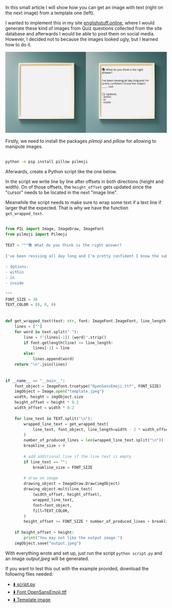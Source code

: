 
In this small article I will show how you can get an image with text (right on the next image) from a template one (left).


I wanted to implement this in my site [englishstuff.online](https://englishstuff.online/), where I would generate these kind of images from Quiz questions collected from the site database and afterwards I would be able to post them on social media. However, I decided not to because the images looked ugly, but I learned how to do it.


![Images (template and output)](image.jpeg)



Firstly, we need to install the packages _pilmoji_ and _pillow_ for allowing to manipute images.

```bash

python -m pip install pillow pilmoji

```

Aferwards, create a Python script like the one below.


In the script we write line by line after offsets in both directions (height and width). On of those offsets, the `height_offset` gets updated since the "cursor" needs to be located in the next "image line".

Meanwhile the script needs to make sure to wrap some text if a text line if larger that the expected. That is why we have the function `get_wrapped_text`.


```python

from PIL import Image, ImageDraw, ImageFont
from pilmoji import Pilmoji

TEXT = """📚 What do you think is the right answer?

I've been revising all day long and I'm pretty confident I know the subject _____ out.

💡 Options:
- within
- in
- inside

"""
FONT_SIZE = 30
TEXT_COLOR = (0, 0, 0)


def get_wrapped_text(text: str, font: ImageFont.ImageFont, line_length: int):
    lines = [""]
    for word in text.split(" "):
        line = f"{lines[-1]} {word}".strip()
        if font.getlength(line) <= line_length:
            lines[-1] = line
        else:
            lines.append(word)
    return "\n".join(lines)


if __name__ == "__main__":
    font_object = ImageFont.truetype("OpenSansEmoji.ttf", FONT_SIZE)
    imgObject = Image.open("template.jpeg")
    width, height = imgObject.size
    height_offset = height * 0.2
    width_offset = width * 0.2

    for line_text in TEXT.split("\n"):
        wrapped_line_text = get_wrapped_text(
            line_text, font_object, line_length=width - 2 * width_offset
        )
        number_of_produced_lines = len(wrapped_line_text.split("\n"))
        breakline_size = 0

        # add additional line if the line text is empty
        if line_text == "":
            breakline_size = FONT_SIZE

        # draw on image
        drawing_object = ImageDraw.Draw(imgObject)
        drawing_object.multiline_text(
            (width_offset, height_offset),
            wrapped_line_text,
            font=font_object,
            fill=TEXT_COLOR,
        )
        height_offset += FONT_SIZE * number_of_produced_lines + breakline_size

    if height_offset > height:
        print("You may not like the output image.")
    imgObject.save("output.jpeg")


```

With everything wrote and set up, just run the script `python script.py` and an image _output.jpeg_ will be generated.




If you want to test this out with the example provided, download the following files needed:

- [⬇️ script.py](script.py)
- [⬇️ Font OpenSansEmoji.ttf](OpenSansEmoji.ttf)
- [⬇️ Template image](template.jpeg)